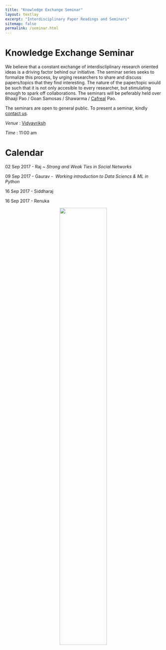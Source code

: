```yaml
---
title: "Knowledge Exchange Seminar"
layout: textlay
excerpt: "Interdisciplinary Paper Readings and Seminars"
sitemap: false
permalink: /seminar.html
---
```


# Knowledge Exchange Seminar

We believe that a constant exchange of interdiscliplinary research oriented ideas is a driving factor behind our initiative. The seminar series seeks to formalize this process, by urging researchers to share and discuss papers/topics that they find interesting. The nature of the paper/topic would be such that it is not only accesible to every researcher, but stimulating enough to spark off collaborations. The seminars will be peferably held over Bhaaji Pao / Goan Samosas / Shawarma / [Cafreal](https://en.wikipedia.org/wiki/Cafreal) Pao. 

The seminars are open to general public. To present a seminar, kindly [contact us](mailto:rajkunkolienkar@gmail.com). 

<i> Venue </i> : [Vidyavriksh](https://goo.gl/maps/pUZPhZR2xV62)

<i> Time </i> : 11:00 am

#  Calendar

02 Sep 2017 - Raj ~ <i> Strong and Weak Ties in Social Networks </i> 

09 Sep 2017 - Gaurav - <i>  Working introduction to Data Sciencs & ML in Python </i>

16 Sep 2017 - Siddharaj

16 Sep 2017 - Renuka

<center>
<figure>
<img src="{{ site.url }}{{ site.baseurl }}/images/urbancafe.jpg" width="60%">
</figure>
</center>

